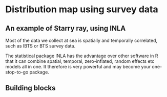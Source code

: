 # Distribution map using survey data
## An example of Starry ray, using INLA

Most of the data we collect at sea is spatially and temporally correlated, such as IBTS or BTS survey data.

The statistical package INLA has the advantage over other software in R that it can combine spatial, temporal, zero-inflated, random effects etc models all in one. It therefore is very powerful and may become your one-stop-to-go package. 


Building blocks
- 
